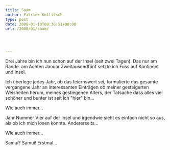 ```yaml
---
title: Saam
author: Patrick Kollitsch
type: post
date: 2008-01-10T00:36:51+00:00
url: /2008/01/saam/




---
```

Drei Jahre bin ich nun schon auf der Insel (seit zwei Tagen). Das nur am Rande. am Achten Januar Zweitausendfünf setzte ich Fuss auf Kontinent und Insel. 

Ich überlege jedes Jahr, ob das feiernswert sei, formulierte das gesamte vergangene Jahr an interessanten Einträgen ob meiner gesteigerten Weisheiten herum, meines gestiegenen Alters, der Tatsache dass alles viel schöner und bunter ist seit ich "hier" bin...

Wie auch immer...

Jahr Nummer Vier auf der Insel und irgendwie sieht es einfach nicht so aus, als ob ich mich lösen könnte. Andererseits...

Wie auch immer...

Samui? Samui! Erstmal...
